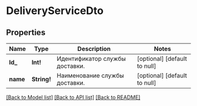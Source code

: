 # DeliveryServiceDto

## Properties
Name | Type | Description | Notes
------------ | ------------- | ------------- | -------------
**Id_** | **Int!** | Идентификатор службы доставки. | [optional] [default to null]
**name** | **String!** | Наименование службы доставки. | [optional] [default to null]

[[Back to Model list]](../README.md#documentation-for-models) [[Back to API list]](../README.md#documentation-for-api-endpoints) [[Back to README]](../README.md)



